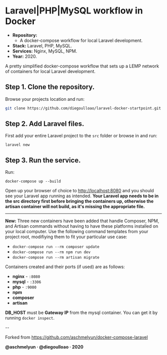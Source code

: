 # Laravel|PHP|MySQL workflow in Docker

- **Repository:**
	- A docker-compose workflow for local Laravel development.
- **Stack:** Laravel, PHP, MySQL.
- **Services:** Nginx, MySQL, NPM.
- **Year:** 2020.

A pretty simplified docker-compose workflow that sets up a LEMP network of containers for local Laravel development.

## Step 1. Clone the repository.

Browse your projects location and run:

```bash
git clone https://github.com/diegoulloao/laravel-docker-startpoint.git project-name
```

## Step 2. Add Laravel files.

First add your entire Laravel project to the `src` folder or browse in and run:

```
laravel new
```

## Step 3. Run the service.

Run:

```
docker-compose up --build
```

Open up your browser of choice to [http://localhost:8080](http://localhost:8080) and you should see your Laravel app running as intended. **Your Laravel app needs to be in the src directory first before bringing the containers up, otherwise the artisan container will not build, as it's missing the appropriate file.**

---

**New:** Three new containers have been added that handle Composer, NPM, and Artisan commands without having to have these platforms installed on your local computer. Use the following command templates from your project root, modifiying them to fit your particular use case:

- `docker-compose run --rm composer update`
- `docker-compose run --rm npm run dev`
- `docker-compose run --rm artisan migrate`

Containers created and their ports (if used) are as follows:

- **nginx** - `:8080`
- **mysql** - `:3306`
- **php** - `:9000`
- **npm**
- **composer**
- **artisan**

**DB_HOST** must be **Gateway IP** from the mysql container. You can get it by running `docker inspect`.

--

Forked from https://github.com/aschmelyun/docker-compose-laravel

**@aschmelyun · @diegoulloao · 2020**
